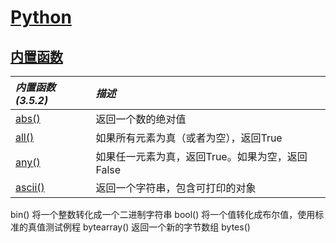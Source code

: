 # [Python](https://github.com/Summer-Felix/Develop/blob/master/Python/Python-Readme.md) #

## [内置函数](http://python.usyiyi.cn/translate/python_352/library/functions.html) ##

| ***内置函数(3.5.2)*** | ***描述*** |
| :------ | :------ |
[abs()](内置函数/abs.md) | 返回一个数的绝对值
[all()](内置函数/all.md) | 如果所有元素为真（或者为空），返回True
[any()](内置函数/any.md) | 如果任一元素为真，返回True。如果为空，返回False
[ascii()](内置函数/ascii.md) | 返回一个字符串，包含可打印的对象


bin()
将一个整数转化成一个二进制字符串
bool()
将一个值转化成布尔值，使用标准的真值测试例程
bytearray()
返回一个新的字节数组
bytes()






























